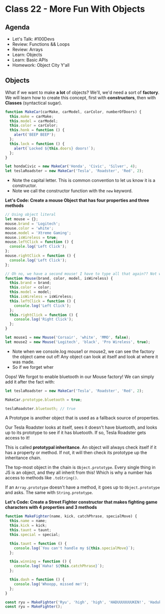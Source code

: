 # Class 22 - More Fun With Objects

## Agenda

- Let's Talk: #100Devs
- Review: Functions && Loops
- Review: Arrays
- Learn: Objects
- Learn: Basic APIs
- Homework: Object City Y'all

## Objects

What if we want to make **a lot** of objects? We'll, we'd need a sort of **factory**. We will learn how to create this concept, first with **constructors**, then with **Classes** (syntactical sugar).

```js
function MakeCar(carMake, carModel, carColor, numberOfDoors) {
  this.make = carMake;
  this.model = carModel;
  this.color = carColor;
  this.honk = function () {
    alert('BEEP BEEP');
  };
  this.lock = function () {
    alert(`Locked ${this.doors} doors!`);
  };
}

let hondaCivic = new MakeCar('Honda', 'Civic', 'Silver', 4);
let teslaRoadster = new MakeCar('Tesla', 'Roadster', 'Red', 2);
```

- Note the capital letter. This is common convention to let us know it is a constructor.
- Note we call the constructor function with the `new` keyword.

**Let's Code: Create a mouse Object that has four properties and three methods**

```js
// Using object literal
let mouse = {};
mouse.brand = 'Logitech';
mouse.color = 'white';
mouse.model = 'Xtreme Gaming';
mouse.isWireless = true;
mouse.leftClick = function () {
  console.log('Left Click');
};
mouse.rightClick = function () {
  console.log('Left Click');
};

// Oh no, we have a second mouse! I have to type all that again?? Not with constructors!
function Mouse(brand, color, model, isWireless) {
  this.brand = brand;
  this.color = color;
  this.model = model;
  this.isWireless = isWireless;
  this.leftClick = function () {
    console.log('Left Click');
  };
  this.rightClick = function () {
    console.log('Right Click');
  };
}

let mouse1 = new Mouse('Corsair', 'white', 'MMO', false);
let mouse2 = new Mouse('Logitech', 'black', 'Pro Wireless', true);
```

- Note when we console.log mouse1 or mouse2, we can see the factory the object came out of! Any object can look at itself and look at where it was made.
- So if we forget wher

Oops! We forgot to enable bluetooth in our Mouse factory! We can simply add it after the fact with:

```js
let teslaRoadster = new MakeCar('Tesla', 'Roadster', 'Red', 2);

MakeCar.prototype.bluetooth = true;

teslaRoadster.bluetooth; // true
```

A Prototype is another object that is used as a fallback source of properties.

Our Tesla Roadster looks at itself, sees it doesn't have bluetooth, and looks up to its prototype to see if it has bluetooth. If so, Tesla Roadster gets access to it!

This is called **prototypal inheritance**. An object will always check itself if it has a property or method. If not, it will then check its prototype up the inheritance chain.

The top-most object in the chain is `Object.prototype`. Every single thing in JS is an object, and they all inherit from this! Which is why a number has access to methods like `.toString()`.

If an `Array.prototype` doesn't have a method, it goes up to `Object.prototype` and asks. The same with `String.prototype`.

**Let's Code: Create a Street Fighter constructor that makes fighting game characters with 4 properties and 3 methods**

```js
function MakeFighter(name, kick, catchPhrase, specialMove) {
  this.name = name;
  this.kick = kick;
  this.taunt = taunt;
  this.special = special;

  this.taunt = function () {
    console.log(`You can't handle my ${this.specialMove}`);
  };

  this.winning = function () {
    console.log(`Haha! ${this.catchPhrase}`);
  };

  this.dash = function () {
    console.log('Whoopp, missed me!');
  };
}

const ryu = MakeFighter('Ryu', 'high', 'high', 'HADUUUUUUUKEN!', 'Haduken');
const ryu = MakeFighter();
```
